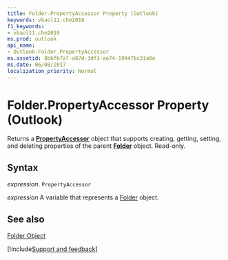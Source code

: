 ```yaml
---
title: Folder.PropertyAccessor Property (Outlook)
keywords: vbaol11.chm2019
f1_keywords:
- vbaol11.chm2019
ms.prod: outlook
api_name:
- Outlook.Folder.PropertyAccessor
ms.assetid: 8b6fb7a7-a87d-3df3-ae74-19447bc31a0e
ms.date: 06/08/2017
localization_priority: Normal
---
```



# Folder.PropertyAccessor Property (Outlook)

Returns a  **[PropertyAccessor](Outlook.PropertyAccessor.md)** object that supports creating, getting, setting, and deleting properties of the parent **[Folder](Outlook.Folder.md)** object. Read-only.


## Syntax

_expression_. `PropertyAccessor`

_expression_ A variable that represents a [Folder](./Outlook.Folder.md) object.


## See also


[Folder Object](Outlook.Folder.md)

[!include[Support and feedback](~/includes/feedback-boilerplate.md)]